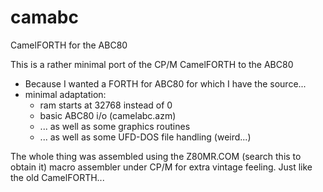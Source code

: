 # camabc
CamelFORTH for the ABC80

This is a rather minimal port of the CP/M CamelFORTH to the ABC80

- Because I wanted a FORTH for ABC80 for which I have the source...
- minimal adaptation:
	- ram starts at 32768 instead of 0
	- basic ABC80 i/o (camelabc.azm)
	- ... as well as some graphics routines
	- ... as well as some UFD-DOS file handling (weird...)


The whole thing was assembled using the Z80MR.COM (search this to obtain it) 
macro assembler under CP/M for extra vintage feeling. Just like the old 
CamelFORTH...
	
